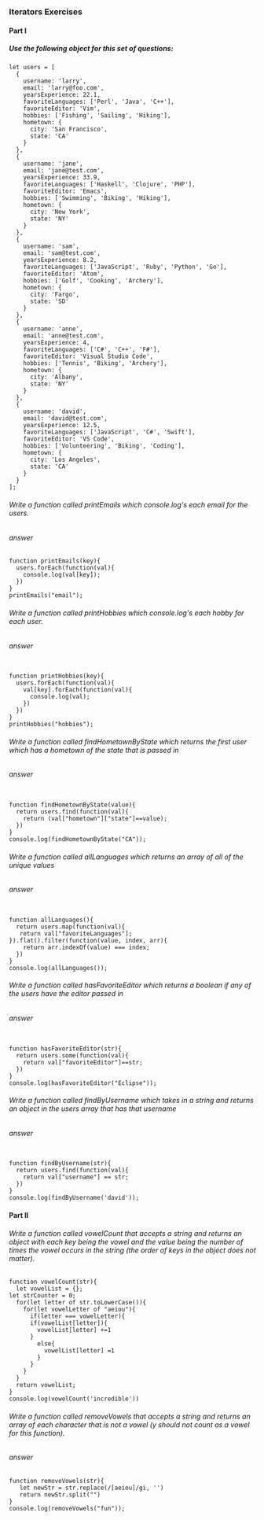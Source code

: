 ### Iterators Exercises


#### Part I

##### Use the following object for this set of questions:

```
let users = [
  {
    username: 'larry',
    email: 'larry@foo.com',
    yearsExperience: 22.1,
    favoriteLanguages: ['Perl', 'Java', 'C++'],
    favoriteEditor: 'Vim',
    hobbies: ['Fishing', 'Sailing', 'Hiking'],
    hometown: {
      city: 'San Francisco',
      state: 'CA'
    }
  },
  {
    username: 'jane',
    email: 'jane@test.com',
    yearsExperience: 33.9,
    favoriteLanguages: ['Haskell', 'Clojure', 'PHP'],
    favoriteEditor: 'Emacs',
    hobbies: ['Swimming', 'Biking', 'Hiking'],
    hometown: {
      city: 'New York',
      state: 'NY'
    }
  },
  {
    username: 'sam',
    email: 'sam@test.com',
    yearsExperience: 8.2,
    favoriteLanguages: ['JavaScript', 'Ruby', 'Python', 'Go'],
    favoriteEditor: 'Atom',
    hobbies: ['Golf', 'Cooking', 'Archery'],
    hometown: {
      city: 'Fargo',
      state: 'SD'
    }
  },
  {
    username: 'anne',
    email: 'anne@test.com',
    yearsExperience: 4,
    favoriteLanguages: ['C#', 'C++', 'F#'],
    favoriteEditor: 'Visual Studio Code',
    hobbies: ['Tennis', 'Biking', 'Archery'],
    hometown: {
      city: 'Albany',
      state: 'NY'
    }
  },
  {
    username: 'david',
    email: 'david@test.com',
    yearsExperience: 12.5,
    favoriteLanguages: ['JavaScript', 'C#', 'Swift'],
    favoriteEditor: 'VS Code',
    hobbies: ['Volunteering', 'Biking', 'Coding'],
    hometown: {
      city: 'Los Angeles',
      state: 'CA'
    }
  }
];

```

###### Write a function called printEmails which console.log's each email for the users.


###### answer
```
function printEmails(key){
  users.forEach(function(val){
    console.log(val[key]);
  })
}
printEmails("email");

```


###### Write a function called printHobbies which console.log's each hobby for each user.

###### answer

```

function printHobbies(key){
  users.forEach(function(val){
    val[key].forEach(function(val){
      console.log(val);
    })
  })
}
printHobbies("hobbies");

```

###### Write a function called findHometownByState which returns the first user which has a hometown of the state that is passed in

###### answer

```

function findHometownByState(value){
  return users.find(function(val){
    return (val["hometown"]["state"]==value);
  })
}
console.log(findHometownByState("CA"));

```

###### Write a function called allLanguages which returns an array of all of the unique values

###### answer

```

function allLanguages(){
  return users.map(function(val){
   return val["favoriteLanguages"];
}).flat().filter(function(value, index, arr){
    return arr.indexOf(value) === index;
  })
}
console.log(allLanguages());

```

###### Write a function called hasFavoriteEditor which returns a boolean if any of the users have the editor passed in

###### answer

```

function hasFavoriteEditor(str){
  return users.some(function(val){
    return val["favoriteEditor"]==str;
  })
}
console.log(hasFavoriteEditor("Eclipse"));

```

###### Write a function called findByUsername which takes in a string and returns an object in the users array that has that username


###### answer

```

function findByUsername(str){
  return users.find(function(val){
    return val["username"] == str;
  })
}
console.log(findByUsername('david'));

```


#### Part II

###### Write a function called vowelCount that accepts a string and returns an object with each key being the vowel and the value being the number of times the vowel occurs in the string (the order of keys in the object does not matter).

```
function vowelCount(str){
  let vowelList = {};
let strCounter = 0;
  for(let letter of str.toLowerCase()){
    for(let vowelLetter of "aeiou"){
      if(letter === vowelLetter){
      if(vowelList[letter]){
        vowelList[letter] +=1
      } 
        else{
          vowelList[letter] =1
        }
      }   
    }
  }
  return vowelList;
}
console.log(vowelCount('incredible'))

```

###### Write a function called removeVowels that accepts a string and returns an array of each character that is not a vowel (y should not count as a vowel for this function).

###### answer

```
function removeVowels(str){
   let newStr = str.replace(/[aeiou]/gi, '')
   return newStr.split("")
}
console.log(removeVowels("fun"));

```